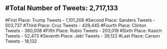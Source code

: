 #Total Number of Tweets: 2,717,133 
---
#First Place: Trump Tweets - 1,101,208
#Second Place: Sanders Tweets - 503,737
#Third Place: Cruz Tweets - 439,445
#Fourth Place: Clinton Tweets - 360,008
#Fifth Place: Rubio Tweets - 203,019
#Sixth Place: Kasich Tweets - 52,473
#Seventh Place: Jeb! Tweets - 39,122
#Last Place: Carson Tweets - 18,132
